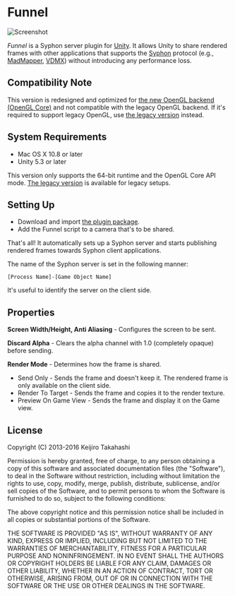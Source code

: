 Funnel
======

![Screenshot][Screenshot]

*Funnel* is a Syphon server plugin for [Unity][Unity]. It allows Unity to share
rendered frames with other applications that supports the [Syphon][Syphon]
protocol (e.g., [MadMapper][MadMapper], [VDMX][VDMX]) without introducing any
performance loss.

Compatibility Note
------------------

This version is redesigned and optimized for [the new OpenGL backend (OpenGL
Core)][GLCore] and not compatible with the legacy OpenGL backend. If it's
required to support legacy OpenGL, use [the legacy version][Legacy] instead.

System Requirements
-------------------

- Mac OS X 10.8 or later
- Unity 5.3 or later

This version only supports the 64-bit runtime and the OpenGL Core API mode.
[The legacy version][Legacy] is available for legacy setups.

Setting Up
----------

- Download and import [the plugin package][Package].
- Add the Funnel script to a camera that's to be shared.

That's all! It automatically sets up a Syphon server and starts publishing
rendered frames towards Syphon client applications.

The name of the Syphon server is set in the following manner:

    [Process Name]-[Game Object Name]

It's useful to identify the server on the client side.

Properties
----------

**Screen Width/Height, Anti Aliasing** - Configures the screen to be sent.

**Discard Alpha** - Clears the alpha channel with 1.0 (completely opaque)
before sending.

**Render Mode** - Determines how the frame is shared.
 - Send Only - Sends the frame and doesn't keep it. The rendered frame is only
   available on the client side.
 - Render To Target - Sends the frame and copies it to the render texture.
 - Preview On Game View - Sends the frame and display it on the Game view.

License
-------

Copyright (C) 2013-2016 Keijiro Takahashi

Permission is hereby granted, free of charge, to any person obtaining a copy of
this software and associated documentation files (the "Software"), to deal in
the Software without restriction, including without limitation the rights to
use, copy, modify, merge, publish, distribute, sublicense, and/or sell copies of
the Software, and to permit persons to whom the Software is furnished to do so,
subject to the following conditions:

The above copyright notice and this permission notice shall be included in all
copies or substantial portions of the Software.

THE SOFTWARE IS PROVIDED "AS IS", WITHOUT WARRANTY OF ANY KIND, EXPRESS OR
IMPLIED, INCLUDING BUT NOT LIMITED TO THE WARRANTIES OF MERCHANTABILITY, FITNESS
FOR A PARTICULAR PURPOSE AND NONINFRINGEMENT. IN NO EVENT SHALL THE AUTHORS OR
COPYRIGHT HOLDERS BE LIABLE FOR ANY CLAIM, DAMAGES OR OTHER LIABILITY, WHETHER
IN AN ACTION OF CONTRACT, TORT OR OTHERWISE, ARISING FROM, OUT OF OR IN
CONNECTION WITH THE SOFTWARE OR THE USE OR OTHER DEALINGS IN THE SOFTWARE.

[Screenshot]: http://keijiro.github.io/Funnel/screenshot.png
[Legacy]:     https://github.com/keijiro/Funnel/tree/gllegacy
[Inspector]:  http://keijiro.github.io/Funnel/inspector.png
[Package]:    https://github.com/keijiro/Funnel/raw/master/Funnel.unitypackage
[Unity]:      http://unity3d.com
[Syphon]:     http://syphon.v002.info
[VDMX]:       http://vidvox.net
[MadMapper]:  http://madmapper.com
[GLCore]:     http://docs.unity3d.com/Manual/OpenGLCoreDetails.html
